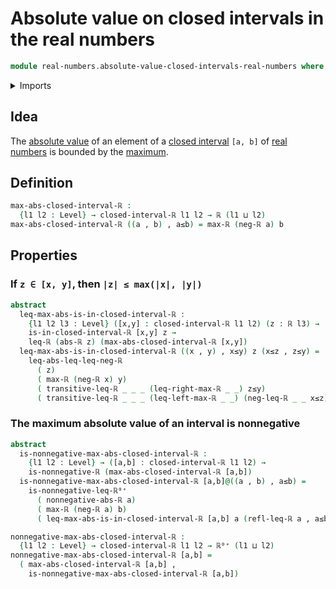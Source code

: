 # Absolute value on closed intervals in the real numbers

```agda
module real-numbers.absolute-value-closed-intervals-real-numbers where
```

<details><summary>Imports</summary>

```agda
open import foundation.dependent-pair-types
open import foundation.universe-levels

open import real-numbers.absolute-value-real-numbers
open import real-numbers.binary-maximum-real-numbers
open import real-numbers.closed-intervals-real-numbers
open import real-numbers.dedekind-real-numbers
open import real-numbers.inequality-real-numbers
open import real-numbers.negation-real-numbers
open import real-numbers.nonnegative-real-numbers
```

</details>

## Idea

The [absolute value](real-numbers.absolute-value-real-numbers.md) of an element
of a [closed interval](real-numbers.closed-intervals-real-numbers.md) `[a, b]`
of [real numbers](real-numbers.dedekind-real-numbers.md) is bounded by the
[maximum](real-numbers.binary-maximum-real-numbers.md).

## Definition

```agda
max-abs-closed-interval-ℝ :
  {l1 l2 : Level} → closed-interval-ℝ l1 l2 → ℝ (l1 ⊔ l2)
max-abs-closed-interval-ℝ ((a , b) , a≤b) = max-ℝ (neg-ℝ a) b
```

## Properties

### If `z ∈ [x, y]`, then `|z| ≤ max(|x|, |y|)`

```agda
abstract
  leq-max-abs-is-in-closed-interval-ℝ :
    {l1 l2 l3 : Level} ([x,y] : closed-interval-ℝ l1 l2) (z : ℝ l3) →
    is-in-closed-interval-ℝ [x,y] z →
    leq-ℝ (abs-ℝ z) (max-abs-closed-interval-ℝ [x,y])
  leq-max-abs-is-in-closed-interval-ℝ ((x , y) , x≤y) z (x≤z , z≤y) =
    leq-abs-leq-leq-neg-ℝ
      ( z)
      ( max-ℝ (neg-ℝ x) y)
      ( transitive-leq-ℝ _ _ _ (leq-right-max-ℝ _ _) z≤y)
      ( transitive-leq-ℝ _ _ _ (leq-left-max-ℝ _ _) (neg-leq-ℝ _ _ x≤z))
```

### The maximum absolute value of an interval is nonnegative

```agda
abstract
  is-nonnegative-max-abs-closed-interval-ℝ :
    {l1 l2 : Level} → ([a,b] : closed-interval-ℝ l1 l2) →
    is-nonnegative-ℝ (max-abs-closed-interval-ℝ [a,b])
  is-nonnegative-max-abs-closed-interval-ℝ [a,b]@((a , b) , a≤b) =
    is-nonnegative-leq-ℝ⁰⁺
      ( nonnegative-abs-ℝ a)
      ( max-ℝ (neg-ℝ a) b)
      ( leq-max-abs-is-in-closed-interval-ℝ [a,b] a (refl-leq-ℝ a , a≤b))

nonnegative-max-abs-closed-interval-ℝ :
  {l1 l2 : Level} → closed-interval-ℝ l1 l2 → ℝ⁰⁺ (l1 ⊔ l2)
nonnegative-max-abs-closed-interval-ℝ [a,b] =
  ( max-abs-closed-interval-ℝ [a,b] ,
    is-nonnegative-max-abs-closed-interval-ℝ [a,b])
```
